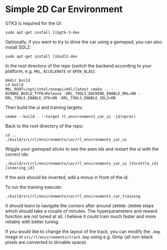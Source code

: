 # Simple 2D Car Environment
GTK3 is required for the UI:
```
sudo apt-get install libgtk-3-dev
```
Optionally, if you want to try to drive the car using a gamepad, you can also install SDL2:
```
sudo apt-get install libsdl2-dev
```

In the root directory of the repo (switch the backend according to your platform, e.g. `MKL`, `ACCELERATE` or `OPEN_BLAS`):
```
mkdir build
cd build
MKL_ROOT=/opt/intel/oneapi/mkl/latest cmake .. -DCMAKE_BUILD_TYPE=Release -DRL_TOOLS_BACKEND_ENABLE_MKL=ON -DRL_TOOLS_ENABLE_GTK=ON -DRL_TOOLS_ENABLE_SDL2=ON
```

Then build the ui and training targets:
```
cmake --build . --target rl_environments_car_ui -j$(nproc)
```

Back to the root directory of the repo:
```
cd ..
./build/src/rl/environments/car/rl_environments_car_ui
```
Wiggle your gamepad sticks to see the axes ids and restart the ui with the correct ids:
```
./build/src/rl/environments/car/rl_environments_car_ui [throttle_id] [steering_id]
```
If the axis should be inverted, add a minus in front of the id.

To run the training execute:
```
./build/src/rl/environments/car/rl_environments_car_training
```
It should learn to navigate the corners after around `100000-200000` steps which should take a couple of minutes. The hyperparameters and reward function are not tuned at all. I believe it could train much faster and more reliably with better tuning.

If you would like to change the layout of the track, you can modify the `.bmp` image in `src/rl/environments/track.bmp` using e.g. Gimp (all non-black pixels are converted to drivable space).


